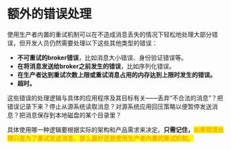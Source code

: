 # 额外的错误处理

使用生产者内置的重试机制可以在不造成消息丢失的情况下轻松地处理大部分错误，但开发人员仍然需要处理以下这些其他类型的错误：

* **不可重试的broker错误**，比如消息大小错误、身份验证错误等。
* **在将消息发送给broker之前发生的错误**，比如序列化错误。
* **在生产者达到重试次数上限或重试消息占用的内存达到上限时发生的错误。**
* **超时。**

这些错误的处理逻辑与具体的应用程序及其目标有关——丢弃“不合法的消息”？把错误记录下来？停止从源系统读取消息？对源系统应用回压策略以便暂停发送消息？把消息保存到本地磁盘的某个目录里？

具体使用哪一种逻辑要根据实际的架构和产品需求来决定。**只需记住，**<mark style="color:orange;">**如果错误处理只是为了重试发送消息，那么最好还是使用生产者内置的重试机制。**</mark>
